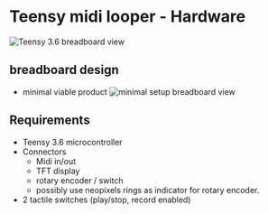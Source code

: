 # Teensy midi looper - Hardware
![Teensy 3.6 breadboard view](https://raw.githubusercontent.com/newdigate/arduino-midi-writer/master/Hardware/svg/teensy3.6_breadboard.svg?sanitize=true "Teensy 3.6 microcontroller board")

## breadboard design 
 * minimal viable product
![minimal setup breadboard view](https://raw.githubusercontent.com/newdigate/teensy-midi-looper/master/Hardware/png/TeensyMidiLooper-Minimal.png "minimal setup breadbord")

## Requirements
  * Teensy 3.6 microcontroller
  * Connectors
    * Midi in/out
    * TFT display
    * rotary encoder / switch
    * possibly use neopixels rings as indicator for rotary encoder.
  * 2 tactile switches (play/stop, record enabled)



